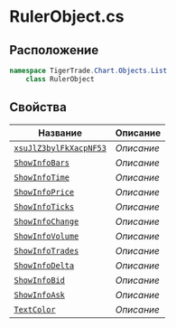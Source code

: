 
# RulerObject.cs
## Расположение
```csharp
namespace TigerTrade.Chart.Objects.List  
    class RulerObject
```

## Свойства
| Название | Описание |
| --- | --- |
| [`xsuJlZ3bylFkXacpNF53`](./svoistva/xsuJlZ3bylFkXacpNF53.md) | *Описание* |
| [`ShowInfoBars`](./svoistva/ShowInfoBars.md) | *Описание* |
| [`ShowInfoTime`](./svoistva/ShowInfoTime.md) | *Описание* |
| [`ShowInfoPrice`](./svoistva/ShowInfoPrice.md) | *Описание* |
| [`ShowInfoTicks`](./svoistva/ShowInfoTicks.md) | *Описание* |
| [`ShowInfoChange`](./svoistva/ShowInfoChange.md) | *Описание* |
| [`ShowInfoVolume`](./svoistva/ShowInfoVolume.md) | *Описание* |
| [`ShowInfoTrades`](./svoistva/ShowInfoTrades.md) | *Описание* |
| [`ShowInfoDelta`](./svoistva/ShowInfoDelta.md) | *Описание* |
| [`ShowInfoBid`](./svoistva/ShowInfoBid.md) | *Описание* |
| [`ShowInfoAsk`](./svoistva/ShowInfoAsk.md) | *Описание* |
| [`TextColor`](./svoistva/TextColor.md) | *Описание* |
